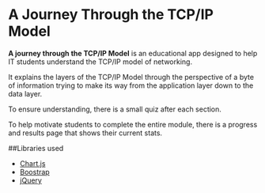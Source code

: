 # A Journey Through the TCP/IP Model
**A journey through the TCP/IP Model** is an educational app designed to help IT students understand the TCP/IP model of networking. 

It explains the layers of the TCP/IP Model through the perspective of a byte of information trying to make its way from the application layer down to the data layer.

To ensure understanding, there is a small quiz after each section. 

To help motivate students to complete the entire module, there is a progress and results page that shows their current stats.


##Libraries used
* [Chart.js](https://www.chartjs.org/)
* [Boostrap](https://getbootstrap.com/)
* [jQuery](https://jquery.com/)